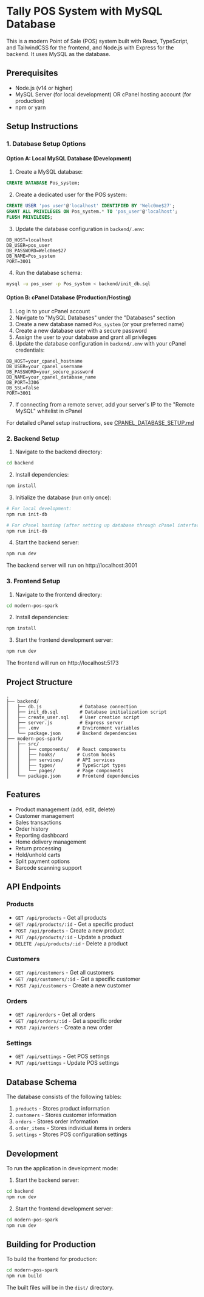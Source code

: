 # Tally POS System with MySQL Database

This is a modern Point of Sale (POS) system built with React, TypeScript, and TailwindCSS for the frontend, and Node.js with Express for the backend. It uses MySQL as the database.

## Prerequisites

- Node.js (v14 or higher)
- MySQL Server (for local development) OR cPanel hosting account (for production)
- npm or yarn

## Setup Instructions

### 1. Database Setup Options

#### Option A: Local MySQL Database (Development)

1. Create a MySQL database:
```sql
CREATE DATABASE Pos_system;
```

2. Create a dedicated user for the POS system:
```sql
CREATE USER 'pos_user'@'localhost' IDENTIFIED BY 'Welc0me$27';
GRANT ALL PRIVILEGES ON Pos_system.* TO 'pos_user'@'localhost';
FLUSH PRIVILEGES;
```

3. Update the database configuration in `backend/.env`:
```
DB_HOST=localhost
DB_USER=pos_user
DB_PASSWORD=Welc0me$27
DB_NAME=Pos_system
PORT=3001
```

4. Run the database schema:
```bash
mysql -u pos_user -p Pos_system < backend/init_db.sql
```

#### Option B: cPanel Database (Production/Hosting)

1. Log in to your cPanel account
2. Navigate to "MySQL Databases" under the "Databases" section
3. Create a new database named `Pos_system` (or your preferred name)
4. Create a new database user with a secure password
5. Assign the user to your database and grant all privileges
6. Update the database configuration in `backend/.env` with your cPanel credentials:
```
DB_HOST=your_cpanel_hostname
DB_USER=your_cpanel_username
DB_PASSWORD=your_secure_password
DB_NAME=your_cpanel_database_name
DB_PORT=3306
DB_SSL=false
PORT=3001
```
7. If connecting from a remote server, add your server's IP to the "Remote MySQL" whitelist in cPanel

For detailed cPanel setup instructions, see [CPANEL_DATABASE_SETUP.md](CPANEL_DATABASE_SETUP.md)

### 2. Backend Setup

1. Navigate to the backend directory:
```bash
cd backend
```

2. Install dependencies:
```bash
npm install
```

3. Initialize the database (run only once):
```bash
# For local development:
npm run init-db

# For cPanel hosting (after setting up database through cPanel interface):
npm run init-db
```

4. Start the backend server:
```bash
npm run dev
```

The backend server will run on http://localhost:3001

### 3. Frontend Setup

1. Navigate to the frontend directory:
```bash
cd modern-pos-spark
```

2. Install dependencies:
```bash
npm install
```

3. Start the frontend development server:
```bash
npm run dev
```

The frontend will run on http://localhost:5173

## Project Structure

```
.
├── backend/
│   ├── db.js              # Database connection
│   ├── init_db.sql        # Database initialization script
│   ├── create_user.sql    # User creation script
│   ├── server.js          # Express server
│   ├── .env              # Environment variables
│   └── package.json      # Backend dependencies
├── modern-pos-spark/
│   ├── src/
│   │   ├── components/   # React components
│   │   ├── hooks/        # Custom hooks
│   │   ├── services/     # API services
│   │   ├── types/        # TypeScript types
│   │   └── pages/        # Page components
│   └── package.json      # Frontend dependencies
```

## Features

- Product management (add, edit, delete)
- Customer management
- Sales transactions
- Order history
- Reporting dashboard
- Home delivery management
- Return processing
- Hold/unhold carts
- Split payment options
- Barcode scanning support

## API Endpoints

### Products
- `GET /api/products` - Get all products
- `GET /api/products/:id` - Get a specific product
- `POST /api/products` - Create a new product
- `PUT /api/products/:id` - Update a product
- `DELETE /api/products/:id` - Delete a product

### Customers
- `GET /api/customers` - Get all customers
- `GET /api/customers/:id` - Get a specific customer
- `POST /api/customers` - Create a new customer

### Orders
- `GET /api/orders` - Get all orders
- `GET /api/orders/:id` - Get a specific order
- `POST /api/orders` - Create a new order

### Settings
- `GET /api/settings` - Get POS settings
- `PUT /api/settings` - Update POS settings

## Database Schema

The database consists of the following tables:

1. `products` - Stores product information
2. `customers` - Stores customer information
3. `orders` - Stores order information
4. `order_items` - Stores individual items in orders
5. `settings` - Stores POS configuration settings

## Development

To run the application in development mode:

1. Start the backend server:
```bash
cd backend
npm run dev
```

2. Start the frontend development server:
```bash
cd modern-pos-spark
npm run dev
```

## Building for Production

To build the frontend for production:

```bash
cd modern-pos-spark
npm run build
```

The built files will be in the `dist/` directory.